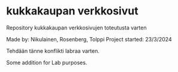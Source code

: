 # kukkakaupan verkkosivut
 Repository kukkakaupan verkkosivujen toteutusta varten

Made by: Nikulainen, Rosenberg, Tolppi
Project started: 23/3/2024

Tehdään tänne konflikti labraa varten.

Some addition for Lab purposes.
